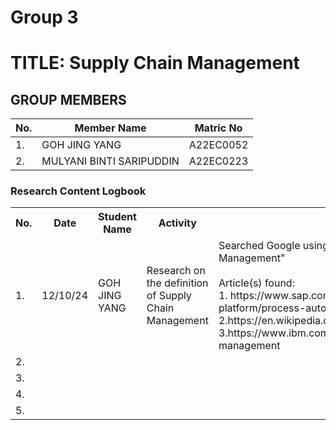 # Group 3 

# TITLE: Supply Chain Management
## GROUP MEMBERS
|No. | Member Name | Matric No|
|--|--|--|
|1. | GOH JING YANG   |A22EC0052|
|2. | MULYANI BINTI SARIPUDDIN | A22EC0223|

<div class="logbook-section">
    <h3>Research Content Logbook</h3>
    <table>
        <tr>
            <th>No.</th>
            <th>Date</th>
            <th>Student Name</th>
            <th>Activity</th>
            <th>Details</th>
        </tr>
        <tr>
            <td>1.</td>
            <td>12/10/24</td>
            <td>GOH JING YANG </td>
            <td>Research on the definition of Supply Chain Management</td>
            <td>Searched Google using keyword: 
            "Supply Chain Management"
            <br>
            <br>
            Article(s) found:
            <br>
            1. https://www.sap.com/sea/products/technology-platform/process-automation/what-is-rpa.html
            2.https://en.wikipedia.org/wiki/Supply_chain_management
            3.https://www.ibm.com/topics/supply-chain-management
            </td>
        </tr>
       <tr>
            <td>2.</td>
            <td></td>
            <td></td>
            <td></td>
            <td></td>
        </tr>
      <tr>
            <td>3.</td>
            <td></td>
            <td></td>
            <td></td>
            <td></td>
        </tr>
      <tr>
            <td>4.</td>
            <td></td>
            <td></td>
            <td></td>
            <td></td>
        </tr>
      <tr>
            <td>5.</td>
            <td></td>
            <td></td>
            <td></td>
            <td></td>
        </tr>
    </table>
</div>

